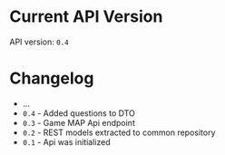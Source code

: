 # Current API Version
API version: `0.4`


# Changelog

* ...
* `0.4` - Added questions to DTO
* `0.3` - Game MAP Api endpoint
* `0.2` - REST models extracted to common repository
* `0.1` - Api was initialized
